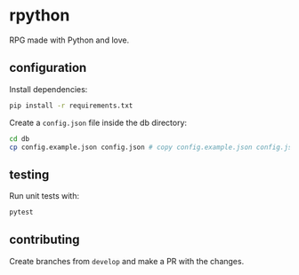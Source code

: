# rpython

RPG made with Python and love.

## configuration

Install dependencies:

```bash
pip install -r requirements.txt
```

Create a `config.json` file inside the db directory:

```bash
cd db
cp config.example.json config.json # copy config.example.json config.json
```

## testing

Run unit tests with:

```bash
pytest
```

## contributing

Create branches from `develop` and make a PR with the changes.
